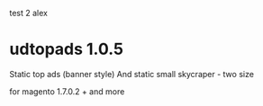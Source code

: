 test 2 alex


udtopads 1.0.5
==============

Static top ads (banner style)
And static small skycraper - two size 

for magento 1.7.0.2 + and more
